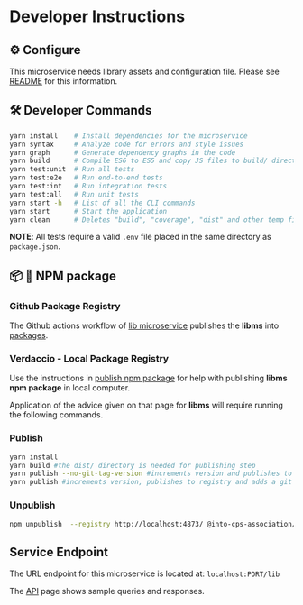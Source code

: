# Developer Instructions

## :gear: Configure

This microservice needs library assets and configuration
file. Please see [README](./README.md) for this information.

## :hammer_and_wrench: Developer Commands

```bash
yarn install    # Install dependencies for the microservice
yarn syntax     # Analyze code for errors and style issues
yarn graph      # Generate dependency graphs in the code
yarn build      # Compile ES6 to ES5 and copy JS files to build/ directory
yarn test:unit  # Run all tests
yarn test:e2e   # Run end-to-end tests
yarn test:int   # Run integration tests
yarn test:all   # Run unit tests
yarn start -h   # List of all the CLI commands
yarn start      # Start the application
yarn clean      # Deletes "build", "coverage", "dist" and other temp files
```

**NOTE**: All tests require a valid `.env` file placed in the same directory
as `package.json`.

## :package: :ship: NPM package

### Github Package Registry

The Github actions workflow of
[lib microservice](../../.github/workflows/lib-ms.yml) publishes the __libms__
into
[packages](https://github.com/orgs/INTO-CPS-Association/packages?repo_name=DTaaS).

### Verdaccio - Local Package Registry

Use the instructions in
[publish npm package](../../docs/developer/npm-packages.md) for help
with publishing __libms npm package__ in local computer.

Application of the advice given on that page for __libms__ will require
running the following commands.

### Publish

```bash
yarn install
yarn build #the dist/ directory is needed for publishing step
yarn publish --no-git-tag-version #increments version and publishes to registry
yarn publish #increments version, publishes to registry and adds a git tag
```

### Unpublish

```bash
npm unpublish  --registry http://localhost:4873/ @into-cps-association/libms@0.2.0
```

## Service Endpoint

The URL endpoint for this microservice is located at: `localhost:PORT/lib`

The [API](./API.md) page shows sample queries and responses.
